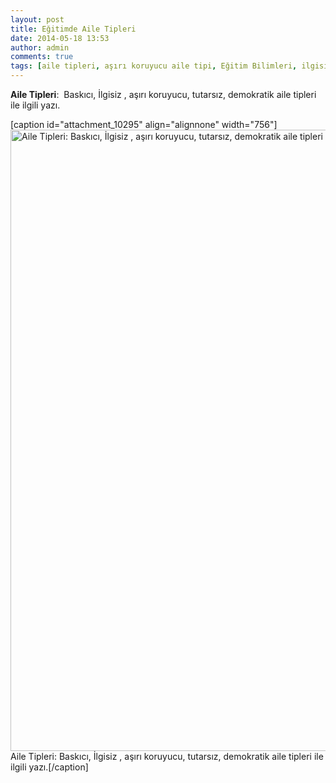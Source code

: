 ```yaml
---
layout: post
title: Eğitimde Aile Tipleri
date: 2014-05-18 13:53
author: admin
comments: true
tags: [aile tipleri, aşırı koruyucu aile tipi, Eğitim Bilimleri, ilgisiz aile, Ketegorisiz, kpss, kpss eğitim bilimleri, Son Konular, tutarsız aile tipi]
---
```

<strong>Aile Tipleri</strong>:  Baskıcı, İlgisiz , aşırı koruyucu, tutarsız, demokratik aile tipleri ile ilgili yazı.

[caption id="attachment_10295" align="alignnone" width="756"]<a href="http://egitimvaktim.com/egitimde-aile-tipleri/aile-tipleri" rel="attachment wp-att-10295"><img class="size-full wp-image-10295" src="http://egitimvaktim.com/dosyalar/2014/05/Aile-Tipleri.png" alt="Aile Tipleri:  Baskıcı, İlgisiz , aşırı koruyucu, tutarsız, demokratik aile tipleri ile ilgili yazı." width="756" height="994" /></a> Aile Tipleri: Baskıcı, İlgisiz , aşırı koruyucu, tutarsız, demokratik aile tipleri ile ilgili yazı.[/caption]
